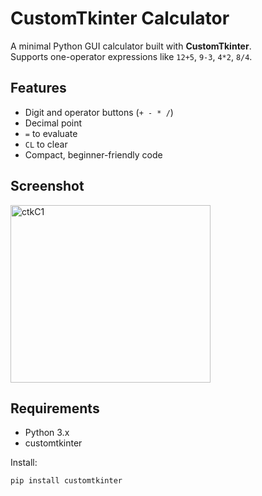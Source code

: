 # CustomTkinter Calculator

A minimal Python GUI calculator built with **CustomTkinter**.  
Supports one-operator expressions like `12+5`, `9-3`, `4*2`, `8/4`.

## Features
- Digit and operator buttons (`+ - * /`)
- Decimal point
- `=` to evaluate
- `CL` to clear
- Compact, beginner-friendly code

## Screenshot
<img width="320" height="284" alt="ctkC1" src="https://github.com/user-attachments/assets/698cf699-7c3b-4408-9690-cf5721a3ac51" />


## Requirements
- Python 3.x
- customtkinter

Install:
```bash
pip install customtkinter
